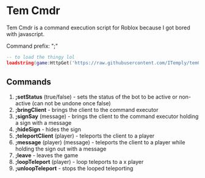 <h1>Tem Cmdr</h1>

Tem Cmdr is a command execution script for Roblox because I got bored with javascript.

Command prefix: ";"

```lua
-- to load the thingy lol
loadstring(game:HttpGet('https://raw.githubusercontent.com/ITemply/temCmdr/main/main.lua'))()
```

<h2>Commands</h2>

1. <b>;setStatus</b> (true/false) - sets the status of the bot to be active or non-active (can not be undone once false)
2. <b>;bringClient</b> - brings the client to the command executor
3. <b>;signSay</b> (message) - brings the client to the command executor holding a sign with a message
4. <b>;hideSign</b> - hides the sign
5. <b>;teleportClient</b> (player) - teleports the client to a player
6. <b>;message</b> (player) (message) - teleports the client to a player while holding the sign out with a message
7. <b>;leave</b> - leaves the game
8. <b>;loopTeleport</b> (player) - loop teleports to a x player
9. <b>;unloopTeleport</b> - stops the looped teleporting
